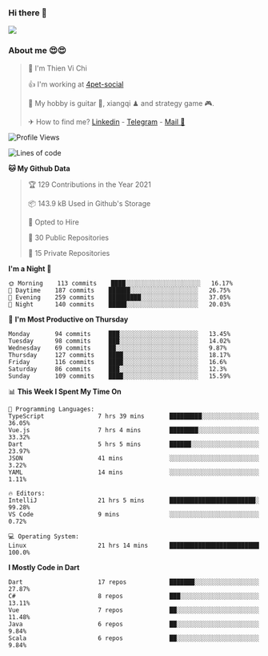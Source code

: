 ### Hi there 👋
![](https://media1.tenor.com/images/9aa4aee77151757a310fcdb4b8fd2a0a/tenor.gif?itemid=12671405)

### About me 😍😍

> 🙎 I'm Thien Vi Chi
> 
> 👍 I'm working at [4pet-social](https://github.com/4pet-social)
>
> 🥞 My hobby is guitar 🎸, xiangqi ♟ and strategy game 🎮.
> 
> ✈ How to find me? [Linkedin](https://www.linkedin.com/in/tvc12/) - [Telegram](https://t.me/yeutham212) - [Mail 📧](mailto:meomeocf98@gmail.com)
> 

<!--START_SECTION:waka-->
![Profile Views](http://img.shields.io/badge/Profile%20Views-5-blue)

![Lines of code](https://img.shields.io/badge/From%20Hello%20World%20I%27ve%20Written-729987%20lines%20of%20code-blue)

**🐱 My Github Data** 

> 🏆 129 Contributions in the Year 2021
 > 
> 📦 143.9 kB Used in Github's Storage 
 > 
> 💼 Opted to Hire
 > 
> 📜 30 Public Repositories 
 > 
> 🔑 15 Private Repositories  
 > 
**I'm a Night 🦉** 

```text
🌞 Morning    113 commits    ████░░░░░░░░░░░░░░░░░░░░░   16.17% 
🌆 Daytime    187 commits    ██████░░░░░░░░░░░░░░░░░░░   26.75% 
🌃 Evening    259 commits    █████████░░░░░░░░░░░░░░░░   37.05% 
🌙 Night      140 commits    █████░░░░░░░░░░░░░░░░░░░░   20.03%

```
📅 **I'm Most Productive on Thursday** 

```text
Monday       94 commits     ███░░░░░░░░░░░░░░░░░░░░░░   13.45% 
Tuesday      98 commits     ███░░░░░░░░░░░░░░░░░░░░░░   14.02% 
Wednesday    69 commits     ██░░░░░░░░░░░░░░░░░░░░░░░   9.87% 
Thursday     127 commits    ████░░░░░░░░░░░░░░░░░░░░░   18.17% 
Friday       116 commits    ████░░░░░░░░░░░░░░░░░░░░░   16.6% 
Saturday     86 commits     ███░░░░░░░░░░░░░░░░░░░░░░   12.3% 
Sunday       109 commits    ████░░░░░░░░░░░░░░░░░░░░░   15.59%

```


📊 **This Week I Spent My Time On** 

```text
💬 Programming Languages: 
TypeScript               7 hrs 39 mins       █████████░░░░░░░░░░░░░░░░   36.05% 
Vue.js                   7 hrs 4 mins        ████████░░░░░░░░░░░░░░░░░   33.32% 
Dart                     5 hrs 5 mins        ██████░░░░░░░░░░░░░░░░░░░   23.97% 
JSON                     41 mins             ░░░░░░░░░░░░░░░░░░░░░░░░░   3.22% 
YAML                     14 mins             ░░░░░░░░░░░░░░░░░░░░░░░░░   1.11%

🔥 Editors: 
IntelliJ                 21 hrs 5 mins       ████████████████████████░   99.28% 
VS Code                  9 mins              ░░░░░░░░░░░░░░░░░░░░░░░░░   0.72%

💻 Operating System: 
Linux                    21 hrs 14 mins      █████████████████████████   100.0%

```

**I Mostly Code in Dart** 

```text
Dart                     17 repos            ███████░░░░░░░░░░░░░░░░░░   27.87% 
C#                       8 repos             ███░░░░░░░░░░░░░░░░░░░░░░   13.11% 
Vue                      7 repos             ██░░░░░░░░░░░░░░░░░░░░░░░   11.48% 
Java                     6 repos             ██░░░░░░░░░░░░░░░░░░░░░░░   9.84% 
Scala                    6 repos             ██░░░░░░░░░░░░░░░░░░░░░░░   9.84%

```



<!--END_SECTION:waka-->